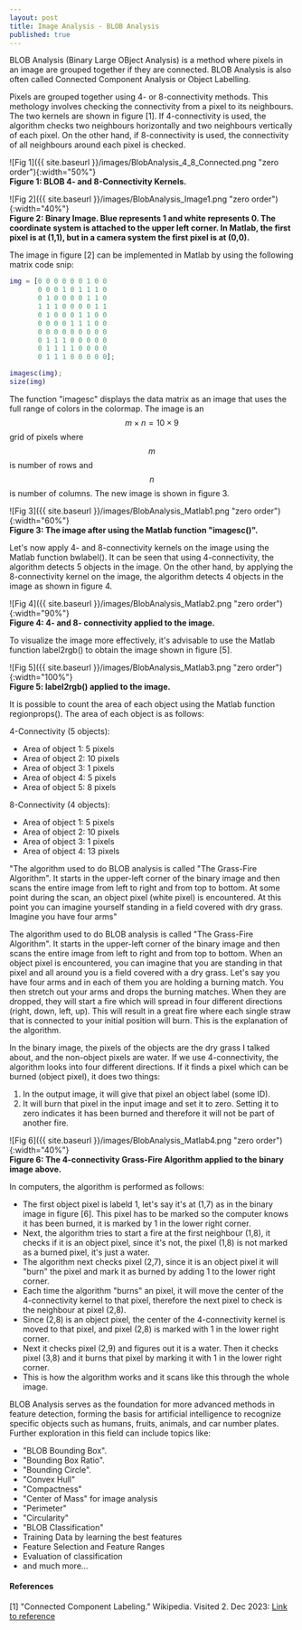 ```yaml
---
layout: post
title: Image Analysis - BLOB Analysis
published: true
---
```


BLOB Analysis (Binary Large OBject Analysis) is a method where pixels in an image are grouped together if they are connected. BLOB Analysis is also often called Connected Component Analysis or Object Labelling. 

Pixels are grouped together using 4- or 8-connectivity methods. This methology involves checking the connectivity from a pixel to its neighbours. The two kernels are shown in figure [1]. If 4-connectivity is used, the algorithm checks two neighbours horizontally and two neighbours vertically of each pixel. On the other hand, if 8-connectivity is used, the connectivity of all neighbours around each pixel is checked. 

![Fig 1]({{ site.baseurl }}/images/BlobAnalysis_4_8_Connected.png "zero order"){:width="50%"}  
**Figure 1: BLOB 4- and 8-Connectivity Kernels.**

![Fig 2]({{ site.baseurl }}/images/BlobAnalysis_Image1.png "zero order"){:width="40%"}  
**Figure 2: Binary Image. Blue represents 1 and white represents 0. The coordinate system is attached to the upper left corner. In Matlab, the first pixel is at (1,1), but in a camera system the first pixel is at (0,0).**

The image in figure [2] can be implemented in Matlab by using the following matrix code snip: 

```Matlab
img = [0 0 0 0 0 0 1 0 0
       0 0 0 1 0 1 1 1 0
       0 1 0 0 0 0 1 1 0
       1 1 1 0 0 0 0 1 1
       0 1 0 0 0 1 1 0 0
       0 0 0 0 1 1 1 0 0
       0 0 0 0 0 0 0 0 0
       0 1 1 1 0 0 0 0 0
       0 1 1 1 1 0 0 0 0
       0 1 1 1 0 0 0 0 0];

imagesc(img);
size(img)
```

The function "imagesc" displays the data matrix as an image that uses the full range of colors in the colormap. The image is an $$m \times n = 10 \times 9$$ grid of pixels where $$m$$ is number of rows and $$n$$ is number of columns. The new image is shown in figure 3.

![Fig 3]({{ site.baseurl }}/images/BlobAnalysis_Matlab1.png "zero order"){:width="60%"}  
**Figure 3: The image after using the Matlab function "imagesc()".**

Let's now apply 4- and 8-connectivity kernels on the image using the Matlab function bwlabel(). It can be seen that using 4-connectivity, the algorithm detects 5 objects in the image. On the other hand, by applying the 8-connectivity kernel on the image, the algorithm detects 4 objects in the image as shown in figure 4.

![Fig 4]({{ site.baseurl }}/images/BlobAnalysis_Matlab2.png "zero order"){:width="90%"}  
**Figure 4: 4- and 8- connectivity applied to the image.**

To visualize the image more effectively, it's advisable to use the Matlab function label2rgb() to obtain the image shown in figure [5].

![Fig 5]({{ site.baseurl }}/images/BlobAnalysis_Matlab3.png "zero order"){:width="100%"}  
**Figure 5: label2rgb() applied to the image.**

It is possible to count the area of each object using the Matlab function regionprops(). The area of each object is as follows:

4-Connectivity (5 objects):
* Area of object 1: 5 pixels
* Area of object 2: 10 pixels
* Area of object 3: 1 pixels
* Area of object 4: 5 pixels
* Area of object 5: 8 pixels

8-Connectivity (4 objects):
* Area of object 1: 5 pixels
* Area of object 2: 10 pixels
* Area of object 3: 1 pixels
* Area of object 4: 13 pixels

"The algorithm used to do BLOB analysis is called "The Grass-Fire Algorithm". It starts in the upper-left corner of the binary image and then scans the entire image from left to right and from top to bottom.
At some point during the scan, an object pixel (white pixel) is encountered. At this point you can imagine yourself standing in a field covered with dry grass. Imagine you have four arms"

The algorithm used to do BLOB analysis is called "The Grass-Fire Algorithm". It starts in the upper-left corner of the binary image and then scans the entire image from left to right and from top to bottom. When an object pixel is encountered, you can imagine that you are standing in that pixel and all around you is a field covered with a dry grass. Let's say you have four arms and in each of them you are holding a burning match. You then stretch out your arms and drops the burning matches. When they are dropped, they will start a fire which will spread in four different directions (right, down, left, up). This will result in a great fire where each single straw that is connected to your initial position will burn. This is the explanation of the algorithm.

In the binary image, the pixels of the objects are the dry grass I talked about, and the non-object pixels are water. If we use 4-connectivity, the algorithm looks into four different directions. If it finds a pixel which can be burned (object pixel), it does two things:

1. In the output image, it will give that pixel an object label (some ID).
2. It will burn that pixel in the input image and set it to zero. Setting it to zero indicates it has been burned and therefore it will not be part of another fire.

![Fig 6]({{ site.baseurl }}/images/BlobAnalysis_Matlab4.png "zero order"){:width="40%"}  
**Figure 6: The 4-connectivity Grass-Fire Algorithm applied to the binary image above.**

In computers, the algorithm is performed as follows:
* The first object pixel is labeld 1, let's say it's at (1,7) as in the binary image in figure [6]. This pixel has to be marked so the computer knows it has been burned, it is marked by 1 in the lower right corner. 
* Next, the algorithm tries to start a fire at the first neighbour (1,8), it checks if it is an object pixel, since it's not, the pixel (1,8) is not marked as a burned pixel, it's just a water.
* The algorithm next checks pixel (2,7), since it is an object pixel it will "burn" the pixel and mark it as burned by adding 1 to the lower right corner.
* Each time the algorithm "burns" an pixel, it will move the center of the 4-connectivity kernel to that pixel, therefore the next pixel to check is the neighbour at pixel (2,8).
* Since (2,8) is an object pixel, the center of the 4-connectivity kernel is moved to that pixel, and pixel (2,8) is marked with 1 in the lower right corner. 
* Next it checks pixel (2,9) and figures out it is a water. Then it checks pixel (3,8) and it burns that pixel by marking it with 1 in the lower right corner.
* This is how the algorithm works and it scans like this through the whole image.


BLOB Analysis serves as the foundation for more advanced methods in feature detection, forming the basis for artificial intelligence to recognize specific objects such as humans, fruits, animals, and car number plates. Further exploration in this field can include topics like:
* "BLOB Bounding Box".
* "Bounding Box Ratio".
* "Bounding Circle".
* "Convex Hull"
* "Compactness"
* "Center of Mass" for image analysis
* "Perimeter"
* "Circularity"
* "BLOB Classification"
* Training Data by learning the best features
* Feature Selection and Feature Ranges
* Evaluation of classification
* and much more...


#### References
[1] "Connected Component Labeling." Wikipedia. Visited 2. Dec 2023: [Link to reference](https://en.wikipedia.org/wiki/Connected-component_labeling)



